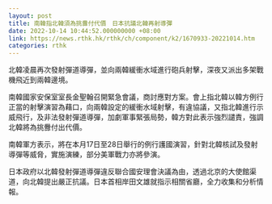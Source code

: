 ```yaml
---
layout: post
title: 南韓指北韓須為挑釁付代價　日本抗議北韓再射導彈
date: 2022-10-14 10:44:52.000000000 +08:00
link: https://news.rthk.hk/rthk/ch/component/k2/1670933-20221014.htm
categories: rthk
---
```


北韓凌晨再次發射彈道導彈，並向兩韓緩衝水域進行砲兵射擊，深夜又派出多架戰機飛近到兩韓邊境。

南韓國家安保室室長金聖翰召開緊急會議，商討應對方案。會上指北韓以韓方例行正當的射擊演習為藉口，向兩韓設定的緩衝水域射擊，有違協議，又指北韓進行示威飛行，及非法發射彈道導彈，加劇軍事緊張局勢，韓方對此表示強烈譴責，強調北韓將為挑釁付出代價。

南韓軍方表示，將在本月17日至28日舉行的例行護國演習，針對北韓核試及發射導彈等威脅，實施演練，部分美軍戰力亦將參演。

日本政府以北韓發射彈道導彈違反聯合國安理會決議為由，透過北京的大使館渠道，向北韓提出嚴正抗議。日本首相岸田文雄就指示相關省廳，全力收集和分析情報。
